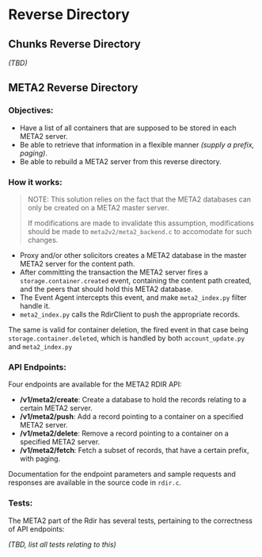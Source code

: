 # Reverse Directory

## Chunks Reverse Directory
_(TBD)_

## META2 Reverse Directory
### Objectives:
- Have a list of all containers that are supposed to be stored in each META2
server.
- Be able to retrieve that information in a flexible manner _(supply a prefix, 
paging)_.
- Be able to rebuild a META2 server from this reverse directory.

### How it works:
> NOTE: This solution relies on the fact that the META2 databases can only
> be created on a META2 master server. 
>
> If modifications are made to invalidate this assumption, modifications should 
> be made to `meta2v2/meta2_backend.c` to accomodate for such changes.

- Proxy and/or other solicitors creates a META2 database in the master META2
server for the content path.
- After committing the transaction the META2 server fires a 
`storage.container.created` event, containing the content path created, and
the peers that should hold this META2 database.
- The Event Agent intercepts this event, and make `meta2_index.py` filter
handle it.
- `meta2_index.py` calls the RdirClient to push the appropriate records.

The same is valid for container deletion, the fired event in that case being
`storage.container.deleted`, which is handled by both `account_update.py` and
`meta2_index.py`

### API Endpoints:
Four endpoints are available for the META2 RDIR API:
- __/v1/meta2/create__: Create a database to hold the records relating to a 
certain META2 server.
- __/v1/meta2/push__: Add a record pointing to a container on a specified META2
server.
- __/v1/meta2/delete__: Remove a record pointing to a container on a specified
META2 server.
- __/v1/meta2/fetch__: Fetch a subset of records, that have a certain prefix, 
with paging.

Documentation for the endpoint parameters and sample requests and responses are
available in the source code in `rdir.c`.

### Tests:
The META2 part of the Rdir has several tests, pertaining to the correctness of
API endpoints:

_(TBD, list all tests relating to this)_